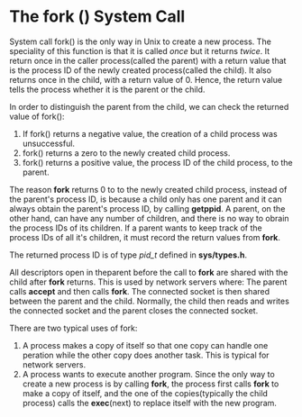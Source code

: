 # The fork () System Call 
   
System call fork() is the only way in Unix to create a new process.
The speciality of this function is that it is called _once_ but it returns _twice_.
It return once in the caller process(called the parent) with a return value that is the process ID of the newly created process(called the child).
It also returns once in the child, with a return value of 0.
Hence, the return value tells the process whether it is the parent or the child.

In order to distinguish the parent from the child, we can check the returned value of fork(): 
1. If fork() returns a negative value, the creation of a child process was unsuccessful. 
2. fork() returns a zero to the newly created child process. 
3. fork() returns a positive value, the process ID of the child process, to the parent.


The reason **fork** returns 0 to to the newly created child process, instead of the parent's process ID, is because a child only has one parent and it can always obtain the parent's process ID, by calling **getppid**.
A parent, on the other hand, can have any number of children, and there is no way to obrain the process IDs of its children.
If a parent wants to keep track of the process IDs of all it's children, it must record the return values from **fork**. 

The returned process ID is of type _pid_t_ defined in **sys/types.h**. 

All descriptors open in theparent before the call to **fork** are shared with the child after **fork** returns.
This is used by network servers where: The parent calls **accept** and then calls **fork**. The connected socket is then shared between the parent and the child.
Normally, the child then reads and writes the connected socket and the parent closes the connected socket.

There are two typical uses of fork:
1. A process makes a copy of itself so that one copy can handle one peration while the other copy does another task. This is typical for network servers.
2. A process wants to execute another program. Since the only way to create a new process is by calling **fork**, the process first calls **fork** to make a copy of itself, and the one of the copies(typically the child process) calls the **exec**(next) to replace itself with the new program.
